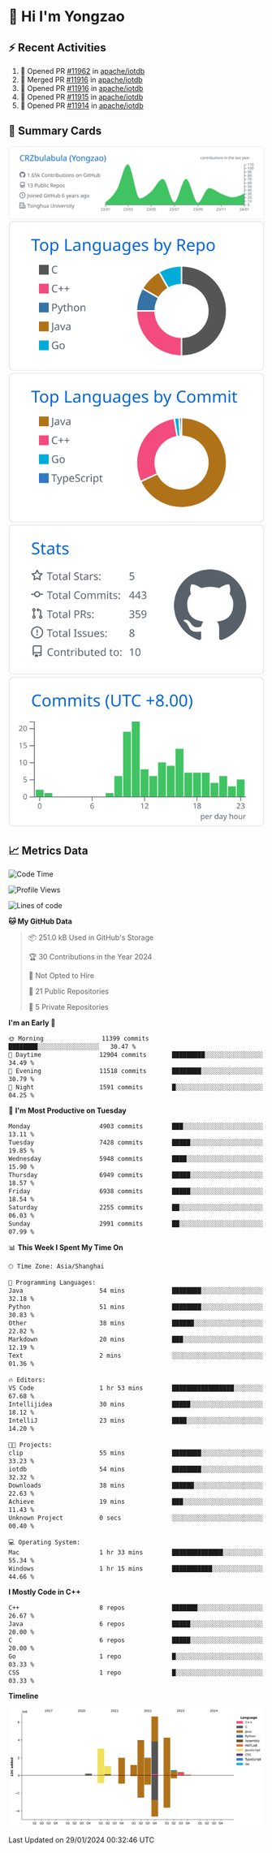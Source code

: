 # 👋 Hi I'm Yongzao

## ⚡ Recent Activities
<!--START_SECTION:activity-->
1. 💪 Opened PR [#11962](https://github.com/apache/iotdb/pull/11962) in [apache/iotdb](https://github.com/apache/iotdb)
2. 🎉 Merged PR [#11916](https://github.com/apache/iotdb/pull/11916) in [apache/iotdb](https://github.com/apache/iotdb)
3. 💪 Opened PR [#11916](https://github.com/apache/iotdb/pull/11916) in [apache/iotdb](https://github.com/apache/iotdb)
4. 💪 Opened PR [#11915](https://github.com/apache/iotdb/pull/11915) in [apache/iotdb](https://github.com/apache/iotdb)
5. 💪 Opened PR [#11914](https://github.com/apache/iotdb/pull/11914) in [apache/iotdb](https://github.com/apache/iotdb)
<!--END_SECTION:activity-->

## 🎑 Summary Cards

[![](https://raw.githubusercontent.com/CRZbulabula/CRZbulabula/main/profile-summary-card-output/github/0-profile-details.svg)](https://github.com/vn7n24fzkq/github-profile-summary-cards)
[![](https://raw.githubusercontent.com/CRZbulabula/CRZbulabula/main/profile-summary-card-output/github/1-repos-per-language.svg)](https://github.com/vn7n24fzkq/github-profile-summary-cards) [![](https://raw.githubusercontent.com/CRZbulabula/CRZbulabula/main/profile-summary-card-output/github/2-most-commit-language.svg)](https://github.com/vn7n24fzkq/github-profile-summary-cards)
[![](https://raw.githubusercontent.com/CRZbulabula/CRZbulabula/main/profile-summary-card-output/github/3-stats.svg)](https://github.com/vn7n24fzkq/github-profile-summary-cards) [![](https://raw.githubusercontent.com/CRZbulabula/CRZbulabula/main/profile-summary-card-output/github/4-productive-time.svg)](https://github.com/vn7n24fzkq/github-profile-summary-cards)

## 📈 Metrics Data

<!--START_SECTION:waka-->
![Code Time](http://img.shields.io/badge/Code%20Time-550%20hrs%2016%20mins-blue)

![Profile Views](http://img.shields.io/badge/Profile%20Views-0-blue)

![Lines of code](https://img.shields.io/badge/From%20Hello%20World%20I%27ve%20Written-25.1%20million%20lines%20of%20code-blue)

**🐱 My GitHub Data** 

> 📦 251.0 kB Used in GitHub's Storage 
 > 
> 🏆 30 Contributions in the Year 2024
 > 
> 🚫 Not Opted to Hire
 > 
> 📜 21 Public Repositories 
 > 
> 🔑 5 Private Repositories 
 > 
**I'm an Early 🐤** 

```text
🌞 Morning                11399 commits       ████████░░░░░░░░░░░░░░░░░   30.47 % 
🌆 Daytime                12904 commits       █████████░░░░░░░░░░░░░░░░   34.49 % 
🌃 Evening                11518 commits       ████████░░░░░░░░░░░░░░░░░   30.79 % 
🌙 Night                  1591 commits        █░░░░░░░░░░░░░░░░░░░░░░░░   04.25 % 
```
📅 **I'm Most Productive on Tuesday** 

```text
Monday                   4903 commits        ███░░░░░░░░░░░░░░░░░░░░░░   13.11 % 
Tuesday                  7428 commits        █████░░░░░░░░░░░░░░░░░░░░   19.85 % 
Wednesday                5948 commits        ████░░░░░░░░░░░░░░░░░░░░░   15.90 % 
Thursday                 6949 commits        █████░░░░░░░░░░░░░░░░░░░░   18.57 % 
Friday                   6938 commits        █████░░░░░░░░░░░░░░░░░░░░   18.54 % 
Saturday                 2255 commits        ██░░░░░░░░░░░░░░░░░░░░░░░   06.03 % 
Sunday                   2991 commits        ██░░░░░░░░░░░░░░░░░░░░░░░   07.99 % 
```


📊 **This Week I Spent My Time On** 

```text
🕑︎ Time Zone: Asia/Shanghai

💬 Programming Languages: 
Java                     54 mins             ████████░░░░░░░░░░░░░░░░░   32.18 % 
Python                   51 mins             ████████░░░░░░░░░░░░░░░░░   30.83 % 
Other                    38 mins             ██████░░░░░░░░░░░░░░░░░░░   22.82 % 
Markdown                 20 mins             ███░░░░░░░░░░░░░░░░░░░░░░   12.19 % 
Text                     2 mins              ░░░░░░░░░░░░░░░░░░░░░░░░░   01.36 % 

🔥 Editors: 
VS Code                  1 hr 53 mins        █████████████████░░░░░░░░   67.68 % 
Intellijidea             30 mins             █████░░░░░░░░░░░░░░░░░░░░   18.12 % 
IntelliJ                 23 mins             ████░░░░░░░░░░░░░░░░░░░░░   14.20 % 

🐱‍💻 Projects: 
clip                     55 mins             ████████░░░░░░░░░░░░░░░░░   33.23 % 
iotdb                    54 mins             ████████░░░░░░░░░░░░░░░░░   32.32 % 
Downloads                38 mins             ██████░░░░░░░░░░░░░░░░░░░   22.63 % 
Achieve                  19 mins             ███░░░░░░░░░░░░░░░░░░░░░░   11.43 % 
Unknown Project          0 secs              ░░░░░░░░░░░░░░░░░░░░░░░░░   00.40 % 

💻 Operating System: 
Mac                      1 hr 33 mins        ██████████████░░░░░░░░░░░   55.34 % 
Windows                  1 hr 15 mins        ███████████░░░░░░░░░░░░░░   44.66 % 
```

**I Mostly Code in C++** 

```text
C++                      8 repos             ███████░░░░░░░░░░░░░░░░░░   26.67 % 
Java                     6 repos             █████░░░░░░░░░░░░░░░░░░░░   20.00 % 
C                        6 repos             █████░░░░░░░░░░░░░░░░░░░░   20.00 % 
Go                       1 repo              █░░░░░░░░░░░░░░░░░░░░░░░░   03.33 % 
CSS                      1 repo              █░░░░░░░░░░░░░░░░░░░░░░░░   03.33 % 
```



**Timeline**

![Lines of Code chart](https://raw.githubusercontent.com/CRZbulabula/CRZbulabula/main/assets/bar_graph.png)


 Last Updated on 29/01/2024 00:32:46 UTC
<!--END_SECTION:waka-->

